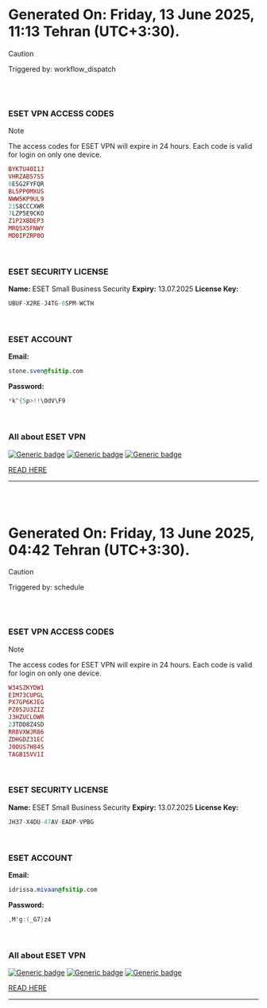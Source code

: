 # Generated On: Friday, 13 June 2025, 11:13 Tehran (UTC+3:30).

> [!CAUTION]
> Triggered by: workflow_dispatch

<br><br>

### ESET VPN ACCESS CODES

> [!NOTE]
> The access codes for ESET VPN will expire in 24 hours.
> Each code is valid for login on only one device.

```ruby
BYKTU4OI1J
VHRZAB57S5
0ESG2FYFQR
BL5PP0MXUS
NWW5KP9UL9
21S8CCCXWR
7LZP5E9CKO
Z1P2XBDEP3
MRQSX5FNWY
MD0IPZRP0O
```

<br>

### ESET SECURITY LICENSE

**Name:** ESET Small Business Security
**Expiry:** 13.07.2025
**License Key:**

```POV-Ray SDL
UBUF-X2RE-J4TG-6SPM-WCTH
```

<br>

### ESET ACCOUNT

**Email:**

```CSS
stone.sven@fsitip.com
```

**Password:**

```POV-Ray SDL
*k^{5p>!!\OdV\F9
```

<br>

### All about ESET VPN


[![Generic badge](https://img.shields.io/badge/Download-Android-green.svg)](https://play.google.com/store/apps/details?id=com.eset.vpn)
[![Generic badge](https://img.shields.io/badge/Download-ios-white.svg)](https://apps.apple.com/us/app/eset-vpn/id6463002278)
[![Generic badge](https://img.shields.io/badge/Download-windows-blue.svg)](https://download.eset.com/com/eset/apps/home/vpn/windows/latest/eset_vpn_installer.exe)
  

[READ HERE](https://t.me/F_NiREvil/2113)

---

<br><br>

# Generated On: Friday, 13 June 2025, 04:42 Tehran (UTC+3:30).

> [!CAUTION]
> Triggered by: schedule

<br><br>

### ESET VPN ACCESS CODES

> [!NOTE]
> The access codes for ESET VPN will expire in 24 hours.
> Each code is valid for login on only one device.

```ruby
W34SZKYDW1
EIM73CUPGL
PX7GP6KJEG
PZ052U3ZIZ
J3HZUCLOWR
2JTDD8Z4SD
RR8VXWJR86
ZDHGDZ31EC
J0OUS7H84S
TAGB15VV1I
```

<br>

### ESET SECURITY LICENSE

**Name:** ESET Small Business Security
**Expiry:** 13.07.2025
**License Key:**

```POV-Ray SDL
JH37-X4DU-47AV-EADP-VPBG
```

<br>

### ESET ACCOUNT

**Email:**

```CSS
idrissa.mivaan@fsitip.com
```

**Password:**

```POV-Ray SDL
,M'g:(_G7}z4
```

<br>

### All about ESET VPN


[![Generic badge](https://img.shields.io/badge/Download-Android-green.svg)](https://play.google.com/store/apps/details?id=com.eset.vpn)
[![Generic badge](https://img.shields.io/badge/Download-ios-white.svg)](https://apps.apple.com/us/app/eset-vpn/id6463002278)
[![Generic badge](https://img.shields.io/badge/Download-windows-blue.svg)](https://download.eset.com/com/eset/apps/home/vpn/windows/latest/eset_vpn_installer.exe)
  

[READ HERE](https://t.me/F_NiREvil/2113)

---

<br><br>

